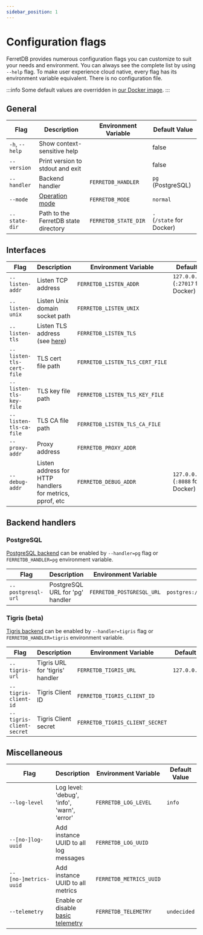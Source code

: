 ```yaml
---
sidebar_position: 1
---
```


# Configuration flags

FerretDB provides numerous configuration flags you can customize to suit your needs and environment.
You can always see the complete list by using `--help` flag.
To make user experience cloud native, every flag has its environment variable equivalent.
There is no configuration file.

:::info
Some default values are overridden in [our Docker image](quickstart-guide/docker.md).
:::

<!-- Keep order in sync with the `--help` output -->

<!-- For <br /> -->
<!-- markdownlint-disable MD033 -->

## General

| Flag           | Description                          | Environment Variable | Default Value                  |
| -------------- | ------------------------------------ | -------------------- | ------------------------------ |
| `-h`, `--help` | Show context-sensitive help          |                      | false                          |
| `--version`    | Print version to stdout and exit     |                      | false                          |
| `--handler`    | Backend handler                      | `FERRETDB_HANDLER`   | `pg` (PostgreSQL)              |
| `--mode`       | [Operation mode](operation-modes.md) | `FERRETDB_MODE`      | `normal`                       |
| `--state-dir`  | Path to the FerretDB state directory | `FERRETDB_STATE_DIR` | `.`<br />(`/state` for Docker) |

## Interfaces

| Flag                     | Description                                              | Environment Variable            | Default Value                                |
| ------------------------ | -------------------------------------------------------- | ------------------------------- | -------------------------------------------- |
| `--listen-addr`          | Listen TCP address                                       | `FERRETDB_LISTEN_ADDR`          | `127.0.0.1:27017`<br />(`:27017` for Docker) |
| `--listen-unix`          | Listen Unix domain socket path                           | `FERRETDB_LISTEN_UNIX`          |                                              |
| `--listen-tls`           | Listen TLS address (see [here](../security.md))          | `FERRETDB_LISTEN_TLS`           |                                              |
| `--listen-tls-cert-file` | TLS cert file path                                       | `FERRETDB_LISTEN_TLS_CERT_FILE` |                                              |
| `--listen-tls-key-file`  | TLS key file path                                        | `FERRETDB_LISTEN_TLS_KEY_FILE`  |                                              |
| `--listen-tls-ca-file`   | TLS CA file path                                         | `FERRETDB_LISTEN_TLS_CA_FILE`   |                                              |
| `--proxy-addr`           | Proxy address                                            | `FERRETDB_PROXY_ADDR`           |                                              |
| `--debug-addr`           | Listen address for HTTP handlers for metrics, pprof, etc | `FERRETDB_DEBUG_ADDR`           | `127.0.0.1:8088`<br />(`:8088` for Docker)   |

## Backend handlers

<!-- Do not document alpha backends -->

### PostgreSQL

[PostgreSQL backend](../understanding-ferretdb.md#postgresql) can be enabled by
`--handler=pg` flag or `FERRETDB_HANDLER=pg` environment variable.

| Flag               | Description                     | Environment Variable      | Default Value                        |
| ------------------ | ------------------------------- | ------------------------- | ------------------------------------ |
| `--postgresql-url` | PostgreSQL URL for 'pg' handler | `FERRETDB_POSTGRESQL_URL` | `postgres://127.0.0.1:5432/ferretdb` |

### Tigris (beta)

[Tigris backend](../understanding-ferretdb.md#tigris-beta) can be enabled by
`--handler=tigris` flag or `FERRETDB_HANDLER=tigris` environment variable.

| Flag                     | Description                     | Environment Variable            | Default Value    |
| ------------------------ | ------------------------------- | ------------------------------- | ---------------- |
| `--tigris-url`           | Tigris URL for 'tigris' handler | `FERRETDB_TIGRIS_URL`           | `127.0.0.1:8081` |
| `--tigris-client-id`     | Tigris Client ID                | `FERRETDB_TIGRIS_CLIENT_ID`     |                  |
| `--tigris-client-secret` | Tigris Client secret            | `FERRETDB_TIGRIS_CLIENT_SECRET` |                  |

## Miscellaneous

| Flag                  | Description                                       | Environment Variable    | Default Value |
| --------------------- | ------------------------------------------------- | ----------------------- | ------------- |
| `--log-level`         | Log level: 'debug', 'info', 'warn', 'error'       | `FERRETDB_LOG_LEVEL`    | `info`        |
| `--[no-]log-uuid`     | Add instance UUID to all log messages             | `FERRETDB_LOG_UUID`     |               |
| `--[no-]metrics-uuid` | Add instance UUID to all metrics                  | `FERRETDB_METRICS_UUID` |               |
| `--telemetry`         | Enable or disable [basic telemetry](telemetry.md) | `FERRETDB_TELEMETRY`    | `undecided`   |

<!-- Do not document `--test-XXX` flags here -->

<!-- markdownlint-enable MD033 -->
